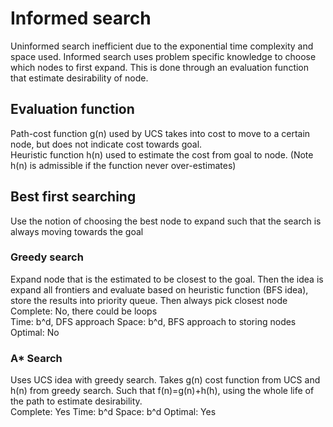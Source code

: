 # Informed search

Uninformed search inefficient due to the exponential time complexity and space used. Informed search uses problem specific knowledge to choose which nodes to first expand. This is done through an evaluation function that estimate desirability of node.

## Evaluation function

Path-cost function g(n) used by UCS takes into cost to move to a certain node, but does not indicate cost towards goal.  
Heuristic function h(n) used to estimate the cost from goal to node. (Note h(n) is admissible if the function never over-estimates)

## Best first searching

Use the notion of choosing the best node to expand such that the search is always moving towards the goal

### Greedy search

Expand node that is the estimated to be closest to the goal. Then the idea is expand all frontiers and evaluate based on heuristic function (BFS idea), store the results into priority queue. Then always pick closest node  
Complete: No, there could be loops  
Time: b^d, DFS approach
Space: b^d, BFS approach to storing nodes
Optimal: No

### A* Search

Uses UCS idea with greedy search.
Takes g(n) cost function from UCS and h(n) from greedy search. Such that f(n)=g(n)+h(h), using the whole life of the path to estimate desirability.  
Complete: Yes
Time: b^d
Space: b^d
Optimal: Yes